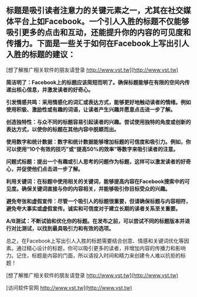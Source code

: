 ## **标题是吸引读者注意力的关键元素之一，尤其在社交媒体平台上如Facebook。一个引人入胜的标题不仅能够吸引更多的点击和互动，还能提升你的内容的可见度和传播力。下面是一些关于如何在Facebook上写出引人入胜的标题的建议：**

[想了解推广相关软件的朋友请登录 http://www.vst.tw](http://www.vst.tw)

**简洁明了：Facebook上的标题应该简短而明了。确保标题能够在有限的空间内传递出核心信息，并激发读者的好奇心。**

**引发情感共鸣：采用情感化的词汇或表达方式，能够更好地触动读者的情绪。例如使用积极、激励性或有趣的词语，让读者产生兴趣并愿意点击进一步了解。**

**创造独特性：与众不同的标题容易引起读者的兴趣。尝试使用独特的角度或创新的表达方式，以使你的标题在其他内容中脱颖而出。**

**使用数字和统计数据：数字和统计数据能够增加标题的可信度和吸引力。例如，你可以使用“10个有效的技巧”或“提高50%的效率”等数字来吸引读者的注意。**

**问题式标题：提出一个有趣或引人思考的问题作为标题，这样可以激发读者的好奇心，并促使他们点击进一步了解。**

**利用关键词：在标题中使用相关的关键词，能够提高内容在Facebook搜索中的可见度。确保关键词直接与你的内容相关，并能够吸引你目标受众的兴趣。**

**避免夸张和虚假宣传：尽管一个吸引人的标题很重要，但请确保标题与内容相符，避免夸大事实或虚假宣传。诚实和可信度对于建立长期的读者关系至关重要。**

**A/B测试：不断试验和优化你的标题。在发布之前，可以尝试不同的标题版本并进行对比测试，以找到最具吸引力和有效的选项。**

总之，在Facebook上写出引人入胜的标题需要结合创意、情感和关键词优化等因素。通过精心设计的标题，你可以吸引更多的读者，并增加内容的传播力和影响力。记住，标题是内容的门面，所以请投入时间和精力来创建令人难以抗拒的标题！

[想了解推广相关软件的朋友请登录 http://www.vst.tw](http://www.vst.tw)


[访问软件官网 http://www.vst.tw](http://www.vst.tw)
